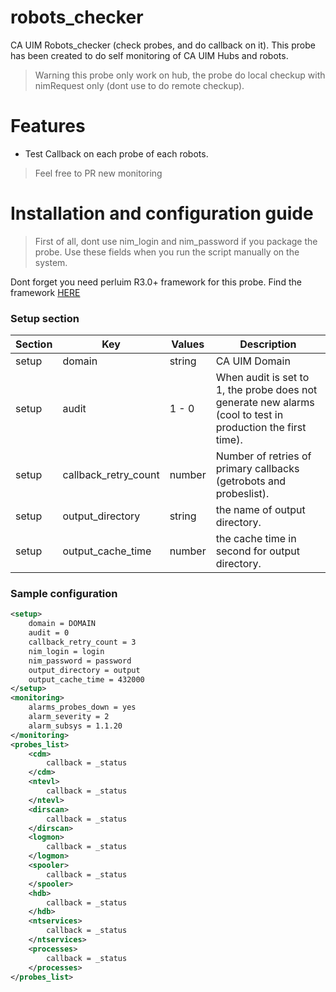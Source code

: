 # robots_checker
CA UIM Robots_checker (check probes, and do callback on it). This probe has been created to do self monitoring of CA UIM Hubs and robots.

> Warning this probe only work on hub, the probe do local checkup with nimRequest only (dont use to do remote checkup). 

# Features 

- Test Callback on each probe of each robots.

> Feel free to PR new monitoring 

# Installation and configuration guide 

> First of all, dont use nim_login and nim_password if you package the probe. Use these fields when you run the script manually on the system. 

Dont forget you need perluim R3.0+ framework for this probe. Find the framework [HERE](https://github.com/fraxken/perluim)

### Setup section 

| Section | Key | Values | Description |
| --- | --- | --- | --- |
| setup | domain | string | CA UIM Domain |
| setup | audit | 1 - 0 |When audit is set to 1, the probe does not generate new alarms (cool to test in production the first time). |
| setup | callback_retry_count | number | Number of retries of primary callbacks (getrobots and probeslist). |
| setup | output_directory | string | the name of output directory. | 
| setup | output_cache_time | number | the cache time in second for output directory. |

### Sample configuration 

```xml
<setup>
    domain = DOMAIN
    audit = 0
    callback_retry_count = 3
    nim_login = login
    nim_password = password
    output_directory = output
    output_cache_time = 432000
</setup>
<monitoring>
    alarms_probes_down = yes
    alarm_severity = 2
    alarm_subsys = 1.1.20
</monitoring>
<probes_list>
    <cdm>
        callback = _status
    </cdm>
    <ntevl>
        callback = _status
    </ntevl>
    <dirscan>
        callback = _status
    </dirscan>
    <logmon>
        callback = _status
    </logmon>
    <spooler>
        callback = _status 
    </spooler>
    <hdb>
        callback = _status 
    </hdb> 
    <ntservices>
        callback = _status 
    </ntservices> 
    <processes>
        callback = _status 
    </processes>
</probes_list>
```
